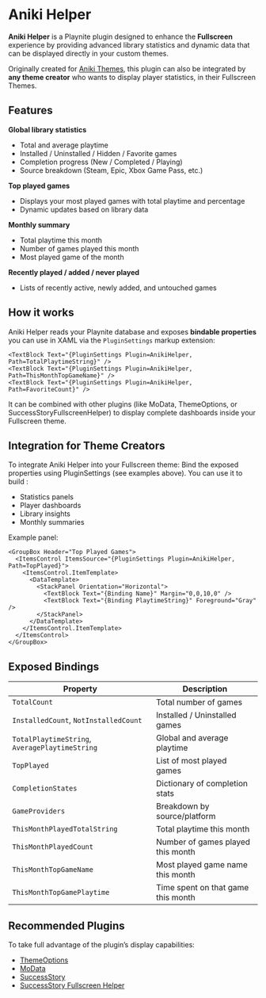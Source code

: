 # Aniki Helper

**Aniki Helper** is a Playnite plugin designed to enhance the **Fullscreen** experience by providing advanced library statistics and dynamic data that can be displayed directly in your custom themes.

Originally created for [Aniki Themes](https://github.com/Mike-Aniki), this plugin can also be integrated by **any theme creator** who wants to display player statistics, in their Fullscreen Themes.

## Features

**Global library statistics**
- Total and average playtime  
- Installed / Uninstalled / Hidden / Favorite games  
- Completion progress (New / Completed  / Playing)  
- Source breakdown (Steam, Epic, Xbox Game Pass, etc.)

**Top played games**
- Displays your most played games with total playtime and percentage  
- Dynamic updates based on library data

**Monthly summary**
- Total playtime this month  
- Number of games played this month  
- Most played game of the month  

**Recently played / added / never played**
- Lists of recently active, newly added, and untouched games

## How it works

Aniki Helper reads your Playnite database and exposes **bindable properties** you can use in XAML via the `PluginSettings` markup extension:

```
<TextBlock Text="{PluginSettings Plugin=AnikiHelper, Path=TotalPlaytimeString}" />
<TextBlock Text="{PluginSettings Plugin=AnikiHelper, Path=ThisMonthTopGameName}" />
<TextBlock Text="{PluginSettings Plugin=AnikiHelper, Path=FavoriteCount}" />
```
It can be combined with other plugins (like MoData, ThemeOptions, or SuccessStoryFullscreenHelper) to display complete dashboards inside your Fullscreen theme.

## Integration for Theme Creators

To integrate Aniki Helper into your Fullscreen theme:
Bind the exposed properties using PluginSettings (see examples above).
You can use it to build :

- Statistics panels
- Player dashboards
- Library insights
- Monthly summaries

Example panel:
```
<GroupBox Header="Top Played Games">
  <ItemsControl ItemsSource="{PluginSettings Plugin=AnikiHelper, Path=TopPlayed}">
    <ItemsControl.ItemTemplate>
      <DataTemplate>
        <StackPanel Orientation="Horizontal">
          <TextBlock Text="{Binding Name}" Margin="0,0,10,0" />
          <TextBlock Text="{Binding PlaytimeString}" Foreground="Gray" />
        </StackPanel>
      </DataTemplate>
    </ItemsControl.ItemTemplate>
  </ItemsControl>
</GroupBox>
```
## Exposed Bindings

| Property                                       | Description                        |
| ---------------------------------------------- | ---------------------------------- |
| `TotalCount`                                   | Total number of games              |
| `InstalledCount`, `NotInstalledCount`          | Installed / Uninstalled games      |
| `TotalPlaytimeString`, `AveragePlaytimeString` | Global and average playtime        |
| `TopPlayed`                                    | List of most played games          |
| `CompletionStates`                             | Dictionary of completion stats     |
| `GameProviders`                                | Breakdown by source/platform       |
| `ThisMonthPlayedTotalString`                   | Total playtime this month          |
| `ThisMonthPlayedCount`                         | Number of games played this month  |
| `ThisMonthTopGameName`                         | Most played game name this month   |
| `ThisMonthTopGamePlaytime`                     | Time spent on that game this month |


## Recommended Plugins

To take full advantage of the plugin’s display capabilities:

- [ThemeOptions](https://github.com/ashpynov/ThemeOptions)
- [MoData](https://github.com/jonosellier/MoData)
- [SuccessStory](https://github.com/Lacro59/playnite-successstory-plugin)
- [SuccessStory Fullscreen Helper](https://github.com/saVantCZ/SuccessStoryFullscreenHelper)
